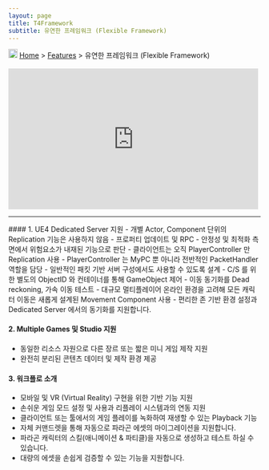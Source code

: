 ```yaml
---
layout: page
title: T4Framework
subtitle: 유연한 프레임워크 (Flexible Framework)
---
```

<img src="https://t4framework.com/img/Folders2.png" width="18px" height="18px"> [Home](https://t4framework.com/index) > [Features](https://t4framework.com/T4Framework_Features) > 유연한 프레임워크 (Flexible Framework)

<style> .embed-container { position: relative; padding-bottom: 56.25%; height: 0; overflow: hidden; max-width: 100%; } .embed-container iframe, .embed-container object, .embed-container embed { position: absolute; top: 1%; left: 0%; width: 99%; height: 99%; } </style>
<div class='embed-container'><iframe src='https://www.youtube.com/embed/JlByN57UBUY' frameborder='0' allowfullscreen></iframe></div>
<hr>
#### 1. UE4 Dedicated Server 지원
- 개별 Actor, Component 단위의 Replication 기능은 사용하지 않음
  - 프로퍼티 업데이트 및 RPC
  - 안정성 및 최적화 측면에서 위험요소가 내재된 기능으로 판단
- 클라이언트는 오직 PlayerController 만 Replication 사용
  - PlayerController 는 MyPC 뿐 아니라 전반적인 PacketHandler 역할을 담당
	- 일반적인 패킷 기반 서버 구성에서도 사용할 수 있도록 설계
- C/S 를 위한 별도의 ObjectID 와 컨테이너를 통해 GameObject 제어
- 이동 동기화를 Dead reckoning, 가속 이동 테스트
- 대규모 멀티플레이어 온라인 환경을 고려해 모든 캐릭터 이동은 새롭게 설계된 Movement Component 사용
- 편리한 존 기반 환경 설정과 Dedicated Server 에서의 동기화를 지원합니다.

#### 2. Multiple Games 및 Studio 지원
- 동일한 리소스 자원으로 다른 장르 또는 짧은 미니 게임 제작 지원
- 완전히 분리된 콘텐츠 데이터 및 제작 환경 제공

#### 3. 워크플로 소개
- 모바일 및 VR (Virtual Reality) 구현을 위한 기반 기능 지원
- 손쉬운 게임 모드 설정 및 사용과 리플레이 시스템과의 연동 지원
- 클라이언트 또는 툴에서의 게임 플레이를 녹화하여 재생할 수 있는 Playback 기능
- 자체 커맨드렛을 통해 자동으로 파라곤 에셋의 마이그레이션을 지원합니다.
- 파라곤 캐릭터의 스킬(애니메이션 & 파티클)을 자동으로 생성하고 테스트 하실 수 있습니다.
- 대량의 에셋을 손쉽게 검증할 수 있는 기능을 지원합니다.
<br>
